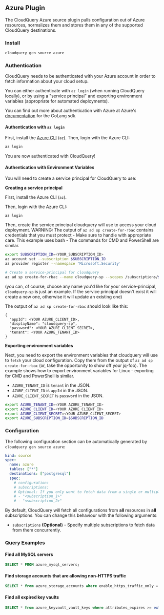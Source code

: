 ## Azure Plugin

The CloudQuery Azure source plugin pulls configuration out of Azure resources, normalizes them and stores them in any of the supported CloudQuery destinations.

### Install

```bash
cloudquery gen source azure
```

### Authentication

CloudQuery needs to be authenticated with your Azure account in order to fetch information about your cloud setup.

You can either authenticate with `az login` (when running CloudQuery locally), or by using a "service principal" and exporting environment variables (appropriate for automated deployments).

You can find out more about authentication with Azure at Azure's [documentation](https://github.com/Azure/azure-sdk-for-go) for the GoLang sdk.

#### Authentication with `az login`

First, install the [Azure CLI](https://docs.microsoft.com/en-us/cli/azure/install-azure-cli) (`az`). Then, login with the Azure CLI:

```bash
az login
```

You are now authenticated with CloudQuery!

#### Authentication with Environment Variables

You will need to create a service principal for CloudQuery to use:

**Creating a service principal**

First, install the Azure CLI (`az`).

Then, login with the Azure CLI:

```bash
az login
```

Then, create the service principal cloudquery will use to access your cloud deployment. WARNING: The output of
`az ad sp create-for-rbac` contains credentials that you must protect - Make sure to handle with appropriate care.
This example uses bash - The commands for CMD and PowerShell are similar.

```bash
export SUBSCRIPTION_ID=<YOUR_SUBSCRIPTION_ID>
az account set --subscription $SUBSCRIPTION_ID
az provider register --namespace 'Microsoft.Security'

# Create a service-principal for cloudquery
az ad sp create-for-rbac --name cloudquery-sp --scopes /subscriptions/$SUBSCRIPTION_ID --role Reader
```

(you can, of course, choose any name you'd like for your service-principal, `cloudquery-sp` is just an example.
If the service principal doesn't exist it will create a new one, otherwise it will update an existing one)

The output of `az ad sp create-for-rbac` should look like this:

```
{
  "appId": <YOUR AZURE_CLIENT_ID>,
  "displayName": "cloudquery-sp",
  "password": <YOUR AZURE_CLIENT_SECRET>,
  "tenant": <YOUR AZURE_TENANT_ID>
}
```

**Exporting environment variables**

Next, you need to export the environment variables that cloudquery will use to `fetch` your cloud configuration.
Copy them from the output of `az ad sp create-for-rbac` (or, take the opportunity to show off your jq-foo).
The example shows how to export environment variables for Linux - exporting for CMD and PowerShell is similar.

- `AZURE_TENANT_ID` is `tenant` in the JSON.
- `AZURE_CLIENT_ID` is `appId` in the JSON.
- `AZURE_CLIENT_SECRET` is `password` in the JSON.

```bash
export AZURE_TENANT_ID=<YOUR AZURE_TENANT_ID>
export AZURE_CLIENT_ID=<YOUR AZURE_CLIENT_ID>
export AZURE_CLIENT_SECRET=<YOUR AZURE_CLIENT_SECRET>
export AZURE_SUBSCRIPTION_ID=$SUBSCRIPTION_ID
```

### Configuration

The following configuration section can be automatically generated by `cloudquery gen source azure`:

```yaml title="azure.yml"
kind: source
spec:
  name: azure
  tables: ["*"]
  destinations: ["postgresql"]
  spec:
    # configuration:
    # subscriptions:
    # Optional: If you only want to fetch data from a single or multiple subscriptions, you can specify it here.
    # - "<subscription_1>"
    # - "<subscription_2>"
```

By default, CloudQuery will fetch all configurations from **all** resources in **all** subscriptions. You can change this behaviour with the following arguments:

- `subscriptions` **(Optional)** - Specify multiple subscriptions to fetch data from them concurrently.

### Query Examples

#### Find all MySQL servers

```sql
SELECT * FROM azure_mysql_servers;
```

#### Find storage accounts that are allowing non-HTTPS traffic

```sql
SELECT * from azure_storage_accounts where enable_https_traffic_only = false;
```

#### Find all expired key vaults

```sql
SELECT * from azure_keyvault_vault_keys where attributes_expires >= extract(epoch from now()) * 1000;
```
